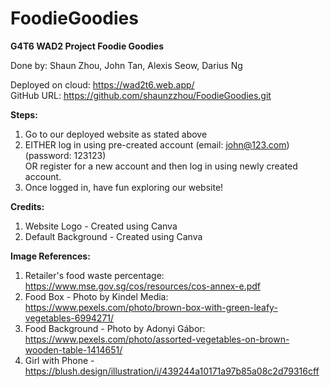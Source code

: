 # FoodieGoodies

<b>G4T6 WAD2 Project Foodie Goodies</b>

Done by: Shaun Zhou, John Tan, Alexis Seow, Darius Ng

Deployed on cloud: https://wad2t6.web.app/ </br>
GitHub URL: https://github.com/shaunzzhou/FoodieGoodies.git </br>

<b>Steps:</b>
1. Go to our deployed website as stated above
2. EITHER log in using pre-created account (email: john@123.com)(password: 123123) </br> OR register for a new account and then log in using newly created account.
3. Once logged in, have fun exploring our website!

<b>Credits:</b>

1. Website Logo - Created using Canva
2. Default Background - Created using Canva

<b>Image References:</b>

1. Retailer's food waste percentage: https://www.mse.gov.sg/cos/resources/cos-annex-e.pdf
2. Food Box - Photo by Kindel Media: https://www.pexels.com/photo/brown-box-with-green-leafy-vegetables-6994271/
3. Food Background - Photo by Adonyi Gábor: https://www.pexels.com/photo/assorted-vegetables-on-brown-wooden-table-1414651/
4. Girl with Phone - https://blush.design/illustration/i/439244a10171a97b85a08c2d79316cff
